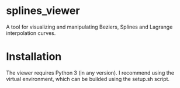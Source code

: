 # splines_viewer
A tool for visualizing and manipulating Beziers, Splines and Lagrange interpolation curves.

# Installation
The viewer requires Python 3 (in any version). I recommend using the virtual environment, which can be builded using the setup.sh script.
